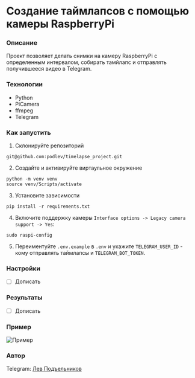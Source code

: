 # Создание таймлапсов с помощью камеры RaspberryPi
### Описание
Проект позволяет делать снимки на камеру RaspberryPi с определенным интервалом, собирать тамйлапс и отправлять получившееся видео в Telegram.

### Технологии
- Python
- PiCamera
- ffmpeg
- Telegram


### Как запустить

1. Склонируйте репозиторий
```commandline
git@github.com:podlev/timelapse_project.git
```
2. Создайте и активируйте виртаульное окружение
```commandline
python -m venv venv
source venv/Scripts/activate
```  
3. Установите зависимости
```commandline
pip install -r requirements.txt
```
4. Включите поддержку камеры `Interface options -> Legacy camera support -> Yes`: 
```commandline
sudo raspi-config
```

5. Переиментуйте `.env.example` в `.env` и укажите `TELEGRAM_USER_ID` - кому отправлять таймлапсы и `TELEGRAM_BOT_TOKEN`.

### Настройки
- [ ] Дописать

### Результаты
- [ ] Дописать

### Пример
![Пример](https://github.com/podlev/timelapse_project/example/timelapse.gif)

### Автор
Telegram: [Лев Подъельников](https://t.me/podlev)